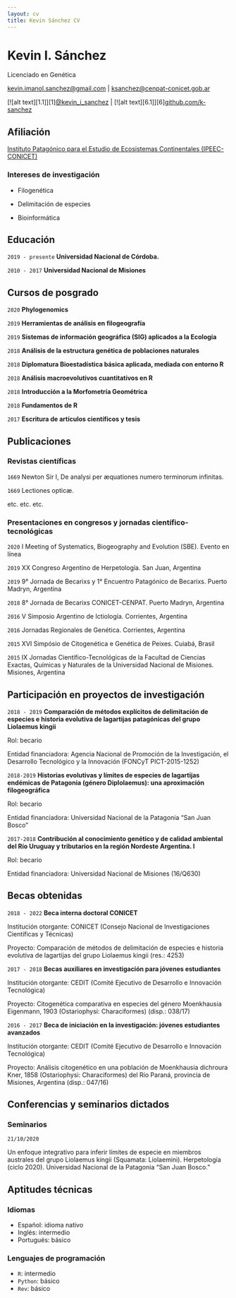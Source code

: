 ```yaml
---
layout: cv
title: Kevin Sánchez CV
---
```

# Kevin I. Sánchez
Licenciado en Genética

<!-- Please don't remove this: Grab your social icons from https://github.com/carlsednaoui/gitsocial -->

<div id="webaddress">
  <a href="kevin.imanol.sanchez@gmail.com">kevin.imanol.sanchez@gmail.com</a> | <a href="ksanchez@cenpat-conicet.gob.ar">ksanchez@cenpat-conicet.gob.ar</a>
  
  [![alt text][1.1]][1]<a href="https://twitter.com/kevin_i_sanchez">@kevin_i_sanchez</a> | [![alt text][6.1]][6]<a href="https://github.com/k-sanchez">github.com/k-sanchez</a>
</div>


## Afiliación

<div id="webaddress">
  <a href="https://ipeec.conicet.gov.ar/">Instituto Patagónico para el Estudio de Ecosistemas Continentales (IPEEC-CONICET)</a>
</div>



### Intereses de investigación

  - Filogenética
  
  - Delimitación de especies
  
  - Bioinformática


## Educación

`2019 - presente`
__Universidad Nacional de Córdoba.__

`2010 - 2017`
__Universidad Nacional de Misiones__


## Cursos de posgrado

`2020`
**Phylogenomics**

`2019`
**Herramientas de análisis en filogeografı́a**

`2019`
**Sistemas de información geográfica (SIG) aplicados a la Ecologı́a**

`2018`
**Análisis de la estructura genética de poblaciones naturales**

`2018`
**Diplomatura Bioestadı́stica básica aplicada, mediada con entorno R**

`2018`
**Análisis macroevolutivos cuantitativos en R**

`2018`
**Introducción a la Morfometrı́a Geométrica**

`2018`
**Fundamentos de R**

`2017`
**Escritura de artı́culos cientı́ficos y tesis**


## Publicaciones

<!-- A list is also available [online](http://scholar.google.co.uk/citations?user=LTOTl0YAAAAJ) -->

### Revistas científicas

`1669`
Newton Sir I, De analysi per æquationes numero terminorum infinitas. 

`1669`
Lectiones opticæ.

etc. etc. etc.

### Presentaciones en congresos y jornadas científico-tecnológicas

`2020`
I Meeting of Systematics, Biogeography and Evolution (SBE). Evento en línea

`2019`
XX Congreso Argentino de Herpetologı́a. San Juan, Argentina

`2019`
9° Jornada de Becarixs y 1° Encuentro Patagónico de Becarixs. Puerto Madryn, Argentina

`2018`
8° Jornada de Becarixs CONICET-CENPAT. Puerto Madryn, Argentina

`2016`
V Simposio Argentino de Ictiologı́a. Corrientes, Argentina

`2016`
Jornadas Regionales de Genética. Corrientes, Argentina

`2015`
XVI Simpósio de Citogenética e Genética de Peixes. Cuiabá, Brasil

`2015`
IX Jornadas Cientı́fico-Tecnológicas de la Facultad de Ciencias Exactas, Quı́micas y Naturales de la Universidad Nacional de Misiones. Misiones, Argentina


## Participación en proyectos de investigación

`2018 - 2019`
__Comparación de métodos explı́citos de delimitación de especies e historia evolutiva de lagartijas patagónicas del grupo Liolaemus kingii__

Rol: becario

Entidad financiadora: Agencia Nacional de Promoción de la Investigación, el Desarrollo Tecnológico y la Innovación (FONCyT PICT-2015-1252)

`2018-2019`
__Historias evolutivas y lı́mites de especies de lagartijas endémicas de Patagonia (género Diplolaemus): una aproximación filogeográfica__

Rol: becario

Entidad financiadora: Universidad Nacional de la Patagonia “San Juan Bosco”

`2017-2018`
__Contribución al conocimiento genético y de calidad ambiental del Rı́o Uruguay y tributarios en la región Nordeste Argentina. I__

Rol: becario

Entidad financiadora: Universidad Nacional de Misiones (16/Q630)


## Becas obtenidas

`2018 - 2022`
__Beca interna doctoral CONICET__

Institución otorgante: CONICET (Consejo Nacional de Investigaciones Cientı́ficas y Técnicas)

Proyecto: Comparación de métodos de delimitación de especies e historia evolutiva de lagartijas del grupo Liolaemus kingii (res.: 4253)

`2017 - 2018`
__Becas auxiliares en investigación para jóvenes estudiantes__

Institución otorgante: CEDIT (Comité Ejecutivo de Desarrollo e Innovación Tecnológica)

Proyecto: Citogenética comparativa en especies del género Moenkhausia Eigenmann, 1903 (Ostariophysi: Characiformes) (disp.: 038/17)

`2016 - 2017`
__Beca de iniciación en la investigación: jóvenes estudiantes avanzados__

Institución otorgante: CEDIT (Comité Ejecutivo de Desarrollo e Innovación Tecnológica)

Proyecto: Análisis citogenético en una población de Moenkhausia dichroura Kner, 1858 (Ostariophysi: Characiformes) del Rı́o Paraná, provincia de Misiones, Argentina (disp.: 047/16)

## Conferencias y seminarios dictados

### Seminarios

`21/10/2020`

Un enfoque integrativo para inferir límites de especie en miembros australes del grupo Liolaemus kingii (Squamata: Liolaemini). Herpetología (ciclo 2020). Universidad Nacional de la Patagonia “San Juan Bosco.”

## Aptitudes técnicas

### Idiomas

  - Español: idioma nativo
  - Inglés: intermedio
  - Portugués: básico
  
### Lenguajes de programación

  - `R`: intermedio
  - `Python`: básico
  - `Rev`: básico
<!-- ### Footer

Última actualización: Noviembre 2020 -->


